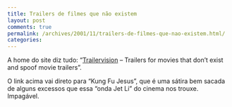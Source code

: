 ```yaml
---
title: Trailers de filmes que não existem
layout: post
comments: true
permalink: /archives/2001/11/trailers-de-filmes-que-nao-existem.html/
categories:
---
```

A home do site diz tudo: &#8220;[Trailervision][1] &#8211; Trailers for movies that don&#8217;t exist and spoof movie trailers&#8221;.

O link acima vai direto para &#8220;Kung Fu Jesus&#8221;, que é uma sátira bem sacada de alguns excessos que essa &#8220;onda Jet Li&#8221; do cinema nos trouxe. Impagável.

 [1]: http://www.youtube.com/watch?v=lC_0GWBU65Q